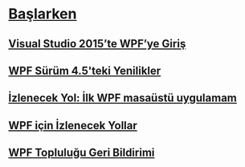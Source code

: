 # [Başlarken](index.md)
## [Visual Studio 2015’te WPF’ye Giriş](introduction-to-wpf-in-vs.md)
## [WPF Sürüm 4.5'teki Yenilikler](whats-new.md)
## [İzlenecek Yol: İlk WPF masaüstü uygulamam](walkthrough-my-first-wpf-desktop-application.md)
## [WPF için İzlenecek Yollar](wpf-walkthroughs.md)
## [WPF Topluluğu Geri Bildirimi](community-feedback.md)
